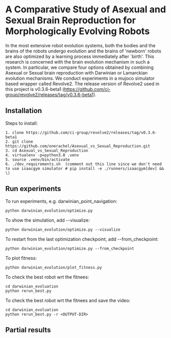 # A Comparative Study of Asexual and Sexual Brain Reproduction for Morphologically Evolving Robots
In the most extensive robot evolution systems, both the bodies and the brains of the robots undergo evolution and the brains of 'newborn' robots are also optimized by a learning process immediately after `birth'. This research is concerned with the brain evolution mechanism in such a system. In particular, we compare four options obtained by combining Asexual or Sexual brain reproduction with Darwinian or Lamarckian evolution mechanisms. We conduct experiments in a mujoco simulator based wrapper called Revolve2. The release version of Revolve2 used in this project is v0.3.6-beta1 (https://github.com/ci-group/revolve2/releases/tag/v0.3.6-beta1).


## Installation 
Steps to install:
``` 
1. clone https://github.com/ci-group/revolve2/releases/tag/v0.3.6-beta1
2. git clone https://github.com/onerachel/Asexual_vs_Sexual_Reproduction.git
3. cd Asexual_vs_Sexual_Reproduction
4. virtualenv -p=python3.8 .venv
5. source .venv/bin/activate
6. ./dev_requirements.sh  (comment out this line since we don't need to use isaacgym simulator # pip install -e ./runners/isaacgym[dev] && \)
``` 

## Run experiments 
To run experiments, e.g. darwinian_point_navigation:
``` 
python darwinian_evolution/optimize.py
``` 
To show the simulation, add --visualize: 
``` 
python darwinian_evolution/optimize.py --visualize
``` 
To restart from the last optimization checkpoint, add --from_checkpoint: 
``` 
python darwinian_evolution/optimize.py --from_checkpoint
``` 
To plot fitness:
``` 
python darwinian_evolution/plot_fitness.py
``` 
To check the best robot wrt the fitnees:
``` 
cd darwinian_evoluation
python rerun_best.py
```
To check the best robot wrt the fitnees and save the video:
``` 
cd darwinian_evoluation
python rerun_best.py -r <OUTPUT-DIR>
```
## Partial results
